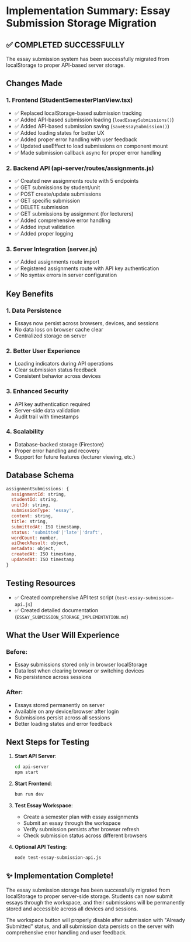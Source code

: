 # Implementation Summary: Essay Submission Storage Migration

## ✅ COMPLETED SUCCESSFULLY

The essay submission system has been successfully migrated from localStorage to proper API-based server storage.

## Changes Made

### 1. Frontend (StudentSemesterPlanView.tsx)
- ✅ Replaced localStorage-based submission tracking
- ✅ Added API-based submission loading (`loadEssaySubmissions()`)
- ✅ Added API-based submission saving (`saveEssaySubmission()`)
- ✅ Added loading states for better UX
- ✅ Added proper error handling with user feedback
- ✅ Updated useEffect to load submissions on component mount
- ✅ Made submission callback async for proper error handling

### 2. Backend API (api-server/routes/assignments.js)
- ✅ Created new assignments route with 5 endpoints
- ✅ GET submissions by student/unit
- ✅ POST create/update submissions
- ✅ GET specific submission
- ✅ DELETE submission
- ✅ GET submissions by assignment (for lecturers)
- ✅ Added comprehensive error handling
- ✅ Added input validation
- ✅ Added proper logging

### 3. Server Integration (server.js)
- ✅ Added assignments route import
- ✅ Registered assignments route with API key authentication
- ✅ No syntax errors in server configuration

## Key Benefits

### 1. Data Persistence
- Essays now persist across browsers, devices, and sessions
- No data loss on browser cache clear
- Centralized storage on server

### 2. Better User Experience
- Loading indicators during API operations
- Clear submission status feedback
- Consistent behavior across devices

### 3. Enhanced Security
- API key authentication required
- Server-side data validation
- Audit trail with timestamps

### 4. Scalability
- Database-backed storage (Firestore)
- Proper error handling and recovery
- Support for future features (lecturer viewing, etc.)

## Database Schema
```javascript
assignmentSubmissions: {
  assignmentId: string,
  studentId: string,
  unitId: string,
  submissionType: 'essay',
  content: string,
  title: string,
  submittedAt: ISO timestamp,
  status: 'submitted'|'late'|'draft',
  wordCount: number,
  aiCheckResult: object,
  metadata: object,
  createdAt: ISO timestamp,
  updatedAt: ISO timestamp
}
```

## Testing Resources
- ✅ Created comprehensive API test script (`test-essay-submission-api.js`)
- ✅ Created detailed documentation (`ESSAY_SUBMISSION_STORAGE_IMPLEMENTATION.md`)

## What the User Will Experience

### Before:
- Essay submissions stored only in browser localStorage
- Data lost when clearing browser or switching devices
- No persistence across sessions

### After:
- Essays stored permanently on server
- Available on any device/browser after login
- Submissions persist across all sessions
- Better loading states and error feedback

## Next Steps for Testing

1. **Start API Server**:
   ```bash
   cd api-server
   npm start
   ```

2. **Start Frontend**:
   ```bash
   bun run dev
   ```

3. **Test Essay Workspace**:
   - Create a semester plan with essay assignments
   - Submit an essay through the workspace
   - Verify submission persists after browser refresh
   - Check submission status across different browsers

4. **Optional API Testing**:
   ```bash
   node test-essay-submission-api.js
   ```

## ✨ Implementation Complete!

The essay submission storage has been successfully migrated from localStorage to proper server-side storage. Students can now submit essays through the workspace, and their submissions will be permanently stored and accessible across all devices and sessions.

The workspace button will properly disable after submission with "Already Submitted" status, and all submission data persists on the server with comprehensive error handling and user feedback.
